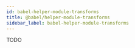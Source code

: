 ```yaml
---
id: babel-helper-module-transforms
title: @babel/helper-module-transforms
sidebar_label: babel-helper-module-transforms
---
```


TODO

